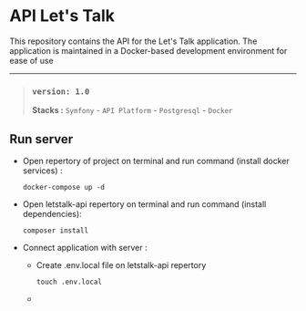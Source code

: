 # API Let's Talk
This repository contains the API for the Let's Talk application.
The application is maintained in a Docker-based development environment for ease of use
____
> ### `version: 1.0` 
> 
> **Stacks :** `Symfony` - `API Platform` - `Postgresql` - `Docker`

## Run server

- Open repertory of project on terminal and run command (install docker services) : 
  ```
  docker-compose up -d
  ```
  
- Open letstalk-api repertory on terminal and run command (install dependencies): 
  ```
  composer install
  ```
  
-  Connect application with server : 
    - Create .env.local file on letstalk-api repertory
   
        ```
        touch .env.local
        ```
        
   - 
